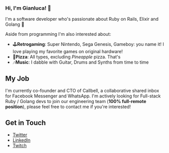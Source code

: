 ### Hi, I'm Gianluca! 👋

I'm a software developer who's passionate about Ruby on Rails, Elixir and Golang 🤖

Aside from programming I'm also interested about:

-  🕹**Retrogaming**: Super Nintendo, Sega Genesis, Gameboy: you name it! I love playing my favorite games on original hardware!
-  🍕**Pizza**: All types, excluding *Pineapple* pizza. That's 
-  🎶**Music**: I dabble with Guitar, Drums and Synths from time to time 

## My Job
I'm currently co-founder and CTO of Callbell, a collaborative shared inbox for Facebook Messenger and WhatsApp. I'm actively looking for Full-stack Ruby / Golang devs to join our engineering team (**100% full-remote position**), please feel free to contact me if you're interested!

## Get in Touch

-  [Twitter][1]
-  [LinkedIn][2]
-  [Twitch][3]

[1]: https://twitter.com/proudlygeek
[2]: https://www.linkedin.com/in/gianlucabargelli/
[3]: https://www.twitch.tv/proudlygeek



<!--
**proudlygeek/proudlygeek** is a ✨ _special_ ✨ repository because its `README.md` (this file) appears on your GitHub profile.

Here are some ideas to get you started:

- 🔭 I’m currently working on ...
- 🌱 I’m currently learning ...
- 👯 I’m looking to collaborate on ...
- 🤔 I’m looking for help with ...
- 💬 Ask me about ...
- 📫 How to reach me: ...
- 😄 Pronouns: ...
- ⚡ Fun fact: ...
-->

